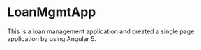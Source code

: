 # LoanMgmtApp
This is a loan management application and created a single page application by using Angular 5.
